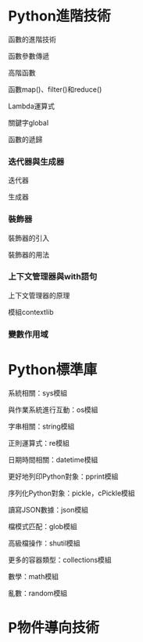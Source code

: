 # Python進階技術 

函數的進階技術 

函數參數傳遞

高階函數

函數map()、filter()和reduce() 

Lambda運算式

關鍵字global

函數的遞歸

### 迭代器與生成器

迭代器

生成器

### 裝飾器

裝飾器的引入

裝飾器的用法

### 上下文管理器與with語句 

上下文管理器的原理

模組contextlib

### 變數作用域


# Python標準庫

系統相關：sys模組

與作業系統進行互動：os模組

字串相關：string模組

正則運算式：re模組

日期時間相關：datetime模組

更好地列印Python對象：pprint模組

序列化Python對象：pickle，cPickle模組

讀寫JSON數據：json模組

檔模式匹配：glob模組

高級檔操作：shutil模組 

更多的容器類型：collections模組

數學：math模組 

亂數：random模組

# P物件導向技術
